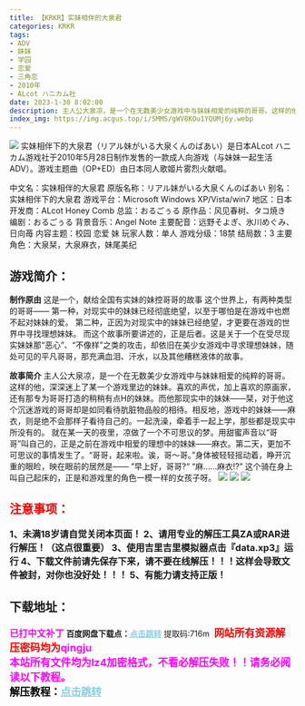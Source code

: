 ```yaml
---
title: 【KRKR】实妹相伴的大泉君
categories: KRKR
tags:
- ADV
- 妹妹
- 学园
- 恋爱
- 三角恋
- 2010年
- ALcot ハニカム社
date: 2023-1-30 8:02:00
description: 主人公大泉凉，是一个在无数美少女游戏中与妹妹相爱的纯粹的哥哥。这样的他，深深迷上了某一个游戏里边的妹妹。喜欢的声优，加上喜欢的原画家，还有那专为哥哥打造的稍稍有点H的妹妹。而他那现实中的妹妹——栞
index_img: https://img.acgus.top/i/SMMS/gWV8KOu1YQUMj6y.webp
---
```

![](https://img.acgus.top/i/SMMS/gWV8KOu1YQUMj6y.webp)
实妹相伴下的大泉君（リアル妹がいる大泉くんのばあい）是日本ALcot ハニカム游戏社于2010年5月28日制作发售的一款成人向游戏（与妹妹一起生活ADV）。游戏主题曲（OP+ED）由日本同人歌姬片雾烈火献唱。

中文名：实妹相伴的大泉君
原版名称：リアル妹がいる大泉くんのばあい
别名：实妹相伴下的大泉君
游戏平台：Microsoft Windows XP/Vista/win7
地区：日本
开发商：ALcot Honey Comb
总监：おるごぅる
原作品：风见春树、タコ焼き
编剧：おるごぅる
背景音乐：Angel Note
主要配音：远野そよぎ、氷川めぐみ、日向苺
内容主题：校园 恋爱 妹
玩家人数：单人
游戏分级：18禁
结局数：3
主要角色：大泉栞，大泉麻衣，妹尾美纪

## 游戏简介：
**制作原由**
这是一个，献给全国有实妹的妹控哥哥的故事
这个世界上，有两种类型的哥哥——
第一种，对现实中的妹妹已经彻底绝望，以至于哪怕是在游戏中也燃不起对妹妹的爱。
第二种，正因为对现实中的妹妹已经绝望，才更要在游戏的世界中寻找理想妹妹。
而这个故事所要讲述的，正是后者。这是关于一个在受尽现实妹妹那“恶心”、“不像样”之类的攻击，却依旧在美少女游戏中寻求理想妹妹，随处可见的平凡哥哥，那充满血泪、汗水，以及其他糟糕液体的故事。

**故事简介**
主人公大泉凉，是一个在无数美少女游戏中与妹妹相爱的纯粹的哥哥。这样的他，深深迷上了某一个游戏里边的妹妹。喜欢的声优，加上喜欢的原画家，还有那专为哥哥打造的稍稍有点H的妹妹。而他那现实中的妹妹——栞，对于他这个沉迷游戏的哥哥却是如同看待肮脏物品般的相待。相反地，游戏中的妹妹——麻衣，则是绝不会那样子看待自己的。一起洗澡，牵着手一起上学，那些都是现实中所没有的。
就在某一天的夜里，凉做了一个不可思议的梦。用甜蜜声音以“哥哥”叫自己的，正是之前在游戏中相爱的理想中的妹妹——麻衣。第二天，更加不可思议的事情发生了。“哥哥，起来啦。诶，哥～哥。”身体被轻轻摇动着，睁开沉重的眼睑，映在眼前的居然是——
”早上好，哥哥?“
“麻……麻衣!?”
这个骑在身上叫自己起床的，正是和游戏里的角色一模一样的女孩子呀。
![](https://img.acgus.top/i/SMMS/U1xF6yirc58fNMR.webp)
![](https://img.acgus.top/i/SMMS/Gkp2S34izoRI17y.webp)
![](https://img.acgus.top/i/SMMS/bnLw1VH6KcUyR43.webp)





## <font color=#FF0000 >注意事项：</font>
<font size=3><b>1、未满18岁请自觉关闭本页面！
2、请用专业的解压工具ZA或RAR进行解压！（这点很重要）
3、使用吉里吉里模拟器点击『data.xp3』运行
4、下载文件前请先保存下来，请不要在线解压！！！这样会导致文件被封，对你也没好处！！！
5、有能力请支持正版！</b></font>

## 下载地址：
<font color=#FF00FF size=3><b>已打中文补丁</b></font>
<b>百度网盘下载点：</b><a href="https://pan.baidu.com/s/1plmBlmaBgcarEDlsO2Bkeg?pwd=716m" style="color: #87CEEB;"><b>点击跳转</b></a> 提取码:716m
<a style="padding: 0" href="https://post.qingju.org/AD/"><img style="max-width:100%" src="https://img.acgus.top/i/2024/07/478f689b8021d8d499ab43d21acf137a.gif" alt=""></a>
<b><font color=#FF0000 size=4>网站所有资源解压密码均为</b></font><b><font color=#FF00FF size=4>qingju</font><font color=#FF0000 ></font></b><br><b><font color=#FF00FF size=4>本站所有文件均为lz4加密格式，不看必解压失败！！请务必阅读以下教程。</b></font><br><b><font color=#000 size=4>解压教程：</b><a href="https://post.qingju.org/tutorial/000/" style="color: #87CEEB;"><b>点击跳转</b></a>